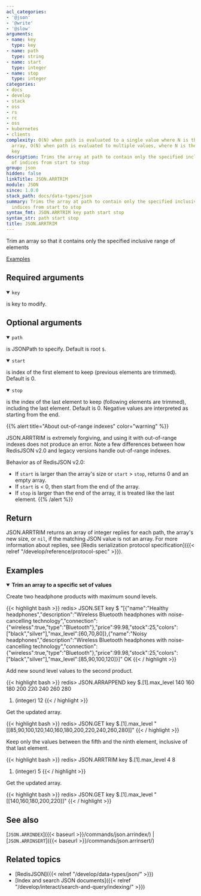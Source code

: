```yaml
---
acl_categories:
- '@json'
- '@write'
- '@slow'
arguments:
- name: key
  type: key
- name: path
  type: string
- name: start
  type: integer
- name: stop
  type: integer
categories:
- docs
- develop
- stack
- oss
- rs
- rc
- oss
- kubernetes
- clients
complexity: O(N) when path is evaluated to a single value where N is the size of the
  array, O(N) when path is evaluated to multiple values, where N is the size of the
  key
description: Trims the array at path to contain only the specified inclusive range
  of indices from start to stop
group: json
hidden: false
linkTitle: JSON.ARRTRIM
module: JSON
since: 1.0.0
stack_path: docs/data-types/json
summary: Trims the array at path to contain only the specified inclusive range of
  indices from start to stop
syntax_fmt: JSON.ARRTRIM key path start stop
syntax_str: path start stop
title: JSON.ARRTRIM
---
```

Trim an array so that it contains only the specified inclusive range of elements

[Examples](#examples)

## Required arguments

<details open><summary><code>key</code></summary> 

is key to modify.
</details>

## Optional arguments

<details open><summary><code>path</code></summary> 

is JSONPath to specify. Default is root `$`.
</details>

<details open><summary><code>start</code></summary> 

is index of the first element to keep (previous elements are trimmed). Default is 0. 
</details>

<details open><summary><code>stop</code></summary> 

is the index of the last element to keep (following elements are trimmed), including the last element. Default is 0. Negative values are interpreted as starting from the end.
</details>

{{% alert title="About out-of-range indexes" color="warning" %}}

JSON.ARRTRIM is extremely forgiving, and using it with out-of-range indexes does not produce an error. Note a few differences between how RedisJSON v2.0 and legacy versions handle out-of-range indexes.

Behavior as of RedisJSON v2.0:

* If `start` is larger than the array's size or `start` > `stop`, returns 0 and an empty array. 
* If `start` is < 0, then start from the end of the array.
* If `stop` is larger than the end of the array, it is treated like the last element.
{{% /alert %}}

## Return

JSON.ARRTRIM returns an array of integer replies for each path, the array's new size, or `nil`, if the matching JSON value is not an array.
For more information about replies, see [Redis serialization protocol specification]({{< relref "/develop/reference/protocol-spec" >}}). 

## Examples

<details open>
<summary><b>Trim an array to a specific set of values</b></summary>

Create two headphone products with maximum sound levels.

{{< highlight bash >}}
redis> JSON.SET key $
"[{\"name\":\"Healthy headphones\",\"description\":\"Wireless Bluetooth headphones with noise-cancelling technology\",\"connection\":{\"wireless\":true,\"type\":\"Bluetooth\"},\"price\":99.98,\"stock\":25,\"colors\":[\"black\",\"silver\"],\"max_level\":[60,70,80]},{\"name\":\"Noisy headphones\",\"description\":\"Wireless Bluetooth headphones with noise-cancelling technology\",\"connection\":{\"wireless\":true,\"type\":\"Bluetooth\"},\"price\":99.98,\"stock\":25,\"colors\":[\"black\",\"silver\"],\"max_level\":[85,90,100,120]}]"
OK
{{< / highlight >}}

Add new sound level values to the second product.

{{< highlight bash >}}
redis> JSON.ARRAPPEND key $.[1].max_level 140 160 180 200 220 240 260 280
1) (integer) 12
{{< / highlight >}}

Get the updated array.

{{< highlight bash >}}
redis> JSON.GET key $.[1].max_level
"[[85,90,100,120,140,160,180,200,220,240,260,280]]"
{{< / highlight >}}

Keep only the values between the fifth and the ninth element, inclusive of that last element.

{{< highlight bash >}}
redis> JSON.ARRTRIM key $.[1].max_level 4 8
1) (integer) 5
{{< / highlight >}}

Get the updated array.

{{< highlight bash >}}
redis> JSON.GET key $.[1].max_level
"[[140,160,180,200,220]]"
{{< / highlight >}}
</details>

## See also

[`JSON.ARRINDEX`]({{< baseurl >}}/commands/json.arrindex/) | [`JSON.ARRINSERT`]({{< baseurl >}}/commands/json.arrinsert/) 

## Related topics

* [RedisJSON]({{< relref "/develop/data-types/json/" >}})
* [Index and search JSON documents]({{< relref "/develop/interact/search-and-query/indexing/" >}})

